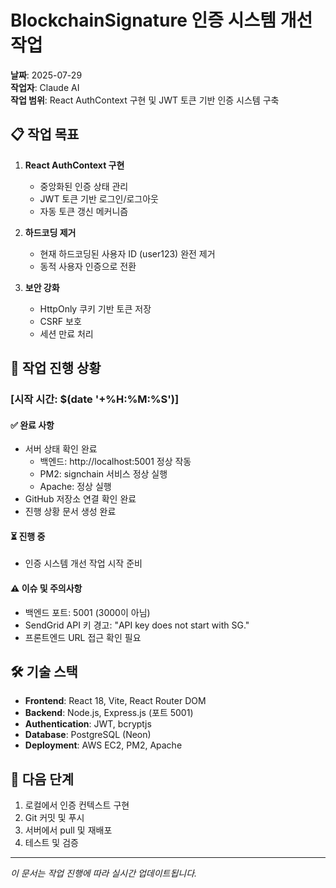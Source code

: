 # BlockchainSignature 인증 시스템 개선 작업
**날짜**: 2025-07-29  
**작업자**: Claude AI  
**작업 범위**: React AuthContext 구현 및 JWT 토큰 기반 인증 시스템 구축

## 📋 작업 목표
1. **React AuthContext 구현**
   - 중앙화된 인증 상태 관리
   - JWT 토큰 기반 로그인/로그아웃
   - 자동 토큰 갱신 메커니즘

2. **하드코딩 제거**
   - 현재 하드코딩된 사용자 ID (user123) 완전 제거
   - 동적 사용자 인증으로 전환

3. **보안 강화**
   - HttpOnly 쿠키 기반 토큰 저장
   - CSRF 보호
   - 세션 만료 처리

## 🔄 작업 진행 상황

### [시작 시간: $(date '+%H:%M:%S')]

#### ✅ 완료 사항
- 서버 상태 확인 완료
  - 백엔드: http://localhost:5001 정상 작동
  - PM2: signchain 서비스 정상 실행
  - Apache: 정상 실행
- GitHub 저장소 연결 확인 완료
- 진행 상황 문서 생성 완료

#### ⏳ 진행 중
- 인증 시스템 개선 작업 시작 준비

#### ⚠️ 이슈 및 주의사항
- 백엔드 포트: 5001 (3000이 아님)
- SendGrid API 키 경고: "API key does not start with SG."
- 프론트엔드 URL 접근 확인 필요

## 🛠️ 기술 스택
- **Frontend**: React 18, Vite, React Router DOM
- **Backend**: Node.js, Express.js (포트 5001)
- **Authentication**: JWT, bcryptjs
- **Database**: PostgreSQL (Neon)
- **Deployment**: AWS EC2, PM2, Apache

## 🚀 다음 단계
1. 로컬에서 인증 컨텍스트 구현
2. Git 커밋 및 푸시
3. 서버에서 pull 및 재배포
4. 테스트 및 검증

---
*이 문서는 작업 진행에 따라 실시간 업데이트됩니다.*
